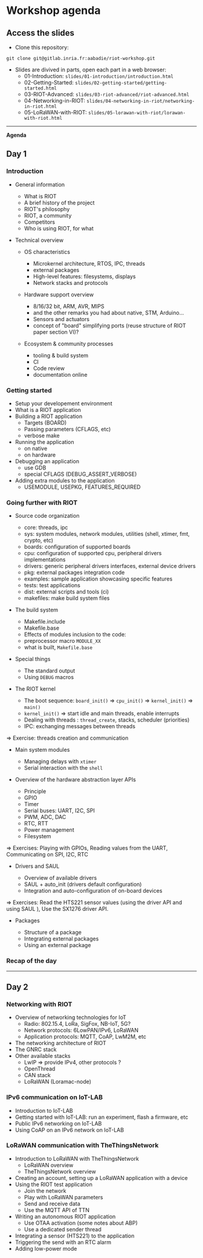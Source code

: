 # Workshop agenda

## Access the slides

- Clone this repository:
```
git clone git@gitlab.inria.fr:aabadie/riot-workshop.git
```
- Slides are divived in parts, open each part in a web browser:
  - 01-Introduction: `slides/01-introduction/introduction.html`
  - 02-Getting-Started: `slides/02-getting-started/getting-started.html`
  - 03-RIOT-Advanced: `slides/03-riot-advanced/riot-advanced.html`
  - 04-Networking-in-RIOT: `slides/04-networking-in-riot/networking-in-riot.html`
  - 05-LoRaWAN-with-RIOT: `slides/05-lorawan-with-riot/lorawan-with-riot.html`

----------------------------

**Agenda**

## Day 1

### Introduction

- General information

  - What is RIOT
  - A brief history of the project
  - RIOT's philosophy
  - RIOT, a community
  - Competitors
  - Who is using RIOT, for what

- Technical overview

  - OS characteristics
    - Microkernel architecture, RTOS, IPC, threads
    - external packages
    - High-level features: filesystems, displays
    - Network stacks and protocols

  - Hardware support overview
    - 8/16/32 bit, ARM, AVR, MIPS
    - and the other remarks you had about native, STM, Arduino...
    - Sensors and actuators
    - concept of "board" simplifying ports (reuse structure of RIOT paper section VI)?

  - Ecosystem & community processes
    - tooling & build system
    - CI
    - Code review
    - documentation online

### Getting started

- Setup your developement environment
- What is a RIOT application
- Building a RIOT application
  - Targets (BOARD)
  - Passing parameters (CFLAGS, etc)
  - verbose make
- Running the application
  - on native
  - on hardware
- Debugging an application
  - use GDB
  - special CFLAGS (DEBUG_ASSERT_VERBOSE)
- Adding extra modules to the application
  - USEMODULE, USEPKG, FEATURES_REQUIRED

### Going further with RIOT

- Source code organization
  - core: threads, ipc
  - sys: system modules, network modules, utilities (shell, xtimer, fmt, crypto, etc)
  - boards: configuration of supported boards
  - cpu: configuration of supported cpu, peripheral drivers implementations
  - drivers: generic peripheral drivers interfaces, external device drivers
  - pkg: external packages integration code
  - examples: sample application showcasing specific features
  - tests: test applications
  - dist: external scripts and tools (ci)
  - makefiles: make build system files

- The build system
  - Makefile.include
  - Makefile.base
  - Effects of modules inclusion to the code:
  - preprocessor macro `MODULE_XX`
  - what is built, `Makefile.base`

- Special things
  - The standard output
  - Using `DEBUG` macros

- The RIOT kernel

  - The boot sequence: `board_init()` => `cpu_init()` => `kernel_init()` => `main()`
  - `kernel_init()` => start idle and main threads, enable interrupts
  - Dealing with threads : `thread_create`, stacks, scheduler (priorities)
  - IPC: exchanging messages between threads

=> Exercise: threads creation and communication

- Main system modules

  - Managing delays with `xtimer`
  - Serial interaction with the `shell`

- Overview of the hardware abstraction layer APIs

  - Principle
  - GPIO
  - Timer
  - Serial buses: UART, I2C, SPI
  - PWM, ADC, DAC
  - RTC, RTT
  - Power management
  - Filesystem

=> Exercises: Playing with GPIOs, Reading values from the UART,
Communicating on SPI, I2C, RTC

- Drivers and SAUL

  - Overview of available drivers
  - SAUL + auto_init (drivers default configuration)
  - Integration and auto-configuration of on-board devices

=> Exercises: Read the HTS221 sensor values (using the driver API and
using SAUL ), Use the SX1276 driver API.

- Packages

  - Structure of a package
  - Integrating external packages
  - Using an external package

### Recap of the day

-------------------------------------

## Day 2

### Networking with RIOT

- Overview of networking technologies for IoT
  - Radio: 802.15.4, LoRa, SigFox, NB-IoT, 5G?
  - Network protocols: 6LowPAN/IPv6, LoRaWAN
  - Application protocols: MQTT, CoAP, LwM2M, etc
- The networking architecture of RIOT
- The GNRC stack
- Other available stacks
  - LwIP => provide IPv4, other protocols ?
  - OpenThread
  - CAN stack
  - LoRaWAN (Loramac-node)

### IPv6 communication on IoT-LAB

- Introduction to IoT-LAB
- Getting started with IoT-LAB: run an experiment, flash a firmware, etc
- Public IPv6 networking on IoT-LAB
- Using CoAP on an IPv6 network on IoT-LAB

### LoRaWAN communication with TheThingsNetwork

- Introduction to LoRaWAN with TheThingsNetwork
  - LoRaWAN overview
  - TheThingsNetwork overview
- Creating an account, setting up a LoRaWAN application with a device
- Using the RIOT test application
  - Join the network
  - Play with LoRaWAN parameters
  - Send and receive data
  - Use the MQTT API of TTN
- Writing an autonomous RIOT application
  - Use OTAA activation (some notes about ABP)
  - Use a dedicated sender thread
- Integrating a sensor (HTS221) to the application
- Triggering the send with an RTC alarm
- Adding low-power mode
